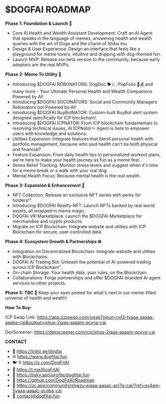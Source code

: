 # $DOGFAI ROADMAP

**Phase 1: Foundation & Launch 🚀**
- Core AI Health and Wealth Assistant Development: Craft an AI Agent that speaks in the language of memes, answering health and wealth queries with the wit of    Doge and the charm of Shiba Inu.
- Design & User Experience: Design an interface that feels like a playground for meme lovers, intuitive and dripping with dog-themed fun.
- Launch MVP: Release our beta version to the community, because early adopters are the real MVPs.

**Phase 2: Meme To Utility 🤖**
- Introducing $DOGFAI ROBONATORS: DogDoc 🐕‍🩺, PupFolio 🐶💰 and many more - Your Ultimate Personal Health and Wealth Companions Powered by AI!
- Introducing $DOGFAI SOCONATORS: Social and Community Managers Robonators bot Powered by AI!
- Introducing $DOGFAI BuyBotNATOR: Custom-built BuyBot alert system designed specifically for ICP blockchain!.
- Introducing $DOGFAI ICPNATOR: From ICP blockchain fundamentals to resolving technical issues, AI ICPNator♾ Agent is here to empower users with knowledge and solutions.
- Utilities Expansion: Integrate features that blend personal health with portfolio management, because who said health can't be both physical and financial?
- Feature Expansion: From daily health tips to personalized workout plans, we're here to make your health journey as fun as a meme fest.
- Stress Relief Tracking: Monitor stress levels and suggest when it's time for a meme break or a walk with your real dog.
- Mental Health Focus: Because mental health is the real wealth.

**Phase 3: Expansion & Enhancement 🌟**
- NFT Collection: Release an exclusive NFT series with perks for holders!".
- Introducing $DOGFAI Realify-NFT: Launch NFTs backed by real world assets, all wrapped in meme magic.
- DOGFAI VR-Marketplace: Launch the $DOGFAI Marketplace for merchandise and crypto products.
- Migrate on ICP Blockchain: Integrate website and utilties with ICP Blockchain for secure, user-controlled data.

**Phase 4: Ecosystem Growth & Partnerships 🌐**
- Integration on Decentralized Blockchain: Integrate website and utilties with Blockchains.
- DOGFAI AI Trading Bot: Unleash the potential of AI-powered trading across ICP Blockchain!".
- On-chain Storage: Your health data, your rules, on the Blockchain.
- Collaborations: Forge partnerships and offer $DOGFAI-branded AI agent services to other projects.

**Phase 5: TBC 🔮**
Keep your eyes peeled for what's next in our meme-filled universe of health and wealth!



**How To Buy:**

ICP Swap Link:
https://app.icpswap.com/swap?input=ryjl3-tyaaa-aaaaa-aaaba-cai&output=ixhus-2iaaa-aaaam-qcxya-cai

DexScreener:
https://dexscreener.com/icp/ixhus-2iaaa-aaaam-qcxya-cai

**CONTACT**

- 🔗 https://linktr.ee/dogfai
- 🌐 https://www.dogfitai.fun
- 🐦 X https://x.com/DogFitAI
- 📢 https://t.me/DogFitAI
- 🦋 https://bsky.app/profile/dogfitai.fun
- 🐙 https://github.com/DogFitAI/Roadmap
- 🤝 https://oc.app/community/shwzu-eiaaa-aaaac-acl7q-cai/?ref=ov4am-5yaaa-aaaac-acoba-cai
- 📧 contact@dogfitai.fun


